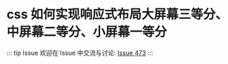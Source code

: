 # css 如何实现响应式布局大屏幕三等分、中屏幕二等分、小屏幕一等分



::: tip Issue 
 欢迎在 Issue 中交流与讨论: [Issue 473](https://github.com/shfshanyue/Daily-Question/issues/473) 
:::



